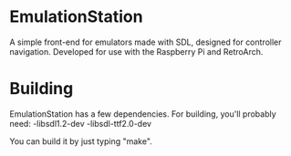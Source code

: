EmulationStation
================

A simple front-end for emulators made with SDL, designed for controller navigation. Developed for use with the Raspberry Pi and RetroArch.


Building
========

EmulationStation has a few dependencies. For building, you'll probably need:
-libsdl1.2-dev
-libsdl-ttf2.0-dev

You can build it by just typing "make".